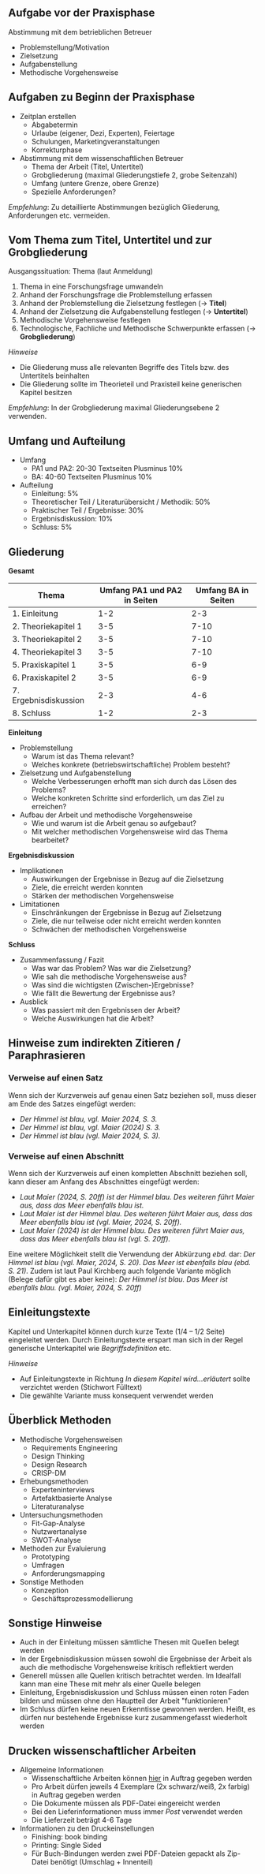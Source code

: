 
## Aufgabe vor der Praxisphase

Abstimmung mit dem betrieblichen Betreuer
  - Problemstellung/Motivation
  - Zielsetzung
  - Aufgabenstellung
  - Methodische Vorgehensweise

## Aufgaben zu Beginn der Praxisphase

- Zeitplan erstellen
  - Abgabetermin
  - Urlaube (eigener, Dezi, Experten), Feiertage
  - Schulungen, Marketingveranstaltungen
  - Korrekturphase
- Abstimmung mit dem wissenschaftlichen Betreuer
  - Thema der Arbeit (Titel, Untertitel)
  - Grobgliederung (maximal Gliederungstiefe 2, grobe Seitenzahl)
  - Umfang (untere Grenze, obere Grenze)
  - Spezielle Anforderungen?

_Empfehlung_: Zu detaillierte Abstimmungen bezüglich Gliederung, Anforderungen etc. vermeiden.

## Vom Thema zum Titel, Untertitel und zur Grobgliederung

Ausgangssituation: Thema (laut Anmeldung)
1. Thema in eine Forschungsfrage umwandeln
2. Anhand der Forschungsfrage die Problemstellung erfassen
3. Anhand der Problemstellung die Zielsetzung festlegen (-> **Titel**)
4. Anhand der Zielsetzung die Aufgabenstellung festlegen (-> **Untertitel**)
5. Methodische Vorgehensweise festlegen
6. Technologische, Fachliche und Methodische Schwerpunkte erfassen (-> **Grobgliederung**)

_Hinweise_
- Die Gliederung muss alle relevanten Begriffe des Titels bzw. des Untertitels beinhalten
- Die Gliederung sollte im Theorieteil und Praxisteil keine generischen Kapitel besitzen

_Empfehlung_: In der Grobgliederung maximal Gliederungsebene 2 verwenden.

## Umfang und Aufteilung

- Umfang
  - PA1 und PA2: 20-30 Textseiten Plusminus 10%
  - BA: 40-60 Textseiten Plusminus 10%
- Aufteilung
  - Einleitung: 5%
  - Theoretischer Teil / Literaturübersicht / Methodik: 50%
  - Praktischer Teil / Ergebnisse: 30%
  - Ergebnisdiskussion: 10%
  - Schluss: 5%

## Gliederung

**Gesamt**

| Thema | Umfang PA1 und PA2 in Seiten | Umfang BA in Seiten |
| ----- | ----------- | -- |
| 1. Einleitung | 1-2 | 2-3 |
| 2. Theoriekapitel 1 | 3-5 | 7-10 |
| 3. Theoriekapitel 2 | 3-5 | 7-10 |
| 4. Theoriekapitel 3 | 3-5 | 7-10 |
| 5. Praxiskapitel 1 | 3-5 | 6-9 |
| 6. Praxiskapitel 2 | 3-5 | 6-9 |
| 7. Ergebnisdiskussion | 2-3 | 4-6 |
| 8. Schluss | 1-2 | 2-3 |

**Einleitung**

- Problemstellung
  - Warum ist das Thema relevant?
  - Welches konkrete (betriebswirtschaftliche) Problem besteht?
- Zielsetzung und Aufgabenstellung
  - Welche Verbesserungen erhofft man sich durch das Lösen des Problems?
  - Welche konkreten Schritte sind erforderlich, um das Ziel zu erreichen?
- Aufbau der Arbeit und methodische Vorgehensweise
  - Wie und warum ist die Arbeit genau so aufgebaut?
  - Mit welcher methodischen Vorgehensweise wird das Thema bearbeitet?

**Ergebnisdiskussion**

- Implikationen
  - Auswirkungen der Ergebnisse in Bezug auf die Zielsetzung
  - Ziele, die erreicht werden konnten
  - Stärken der methodischen Vorgehensweise
- Limitationen
  - Einschränkungen der Ergebnisse in Bezug auf Zielsetzung
  - Ziele, die nur teilweise oder nicht erreicht werden konnten
  - Schwächen der methodischen Vorgehensweise


**Schluss**

- Zusammenfassung / Fazit
  - Was war das Problem? Was war die Zielsetzung?
  - Wie sah die methodische Vorgehensweise aus?
  - Was sind die wichtigsten (Zwischen-)Ergebnisse?
  - Wie fällt die Bewertung der Ergebnisse aus?
- Ausblick
  - Was passiert mit den Ergebnissen der Arbeit?
  - Welche Auswirkungen hat die Arbeit? 

## Hinweise zum indirekten Zitieren / Paraphrasieren

### Verweise auf einen Satz

Wenn sich der Kurzverweis auf genau einen Satz beziehen soll, muss dieser am Ende des Satzes eingefügt werden:
- _Der Himmel ist blau, vgl. Maier 2024, S. 3._
- _Der Himmel ist blau, vgl. Maier (2024) S. 3._
- _Der Himmel ist blau (vgl. Maier 2024, S. 3)._

### Verweise auf einen Abschnitt

Wenn sich der Kurzverweis auf einen kompletten Abschnitt beziehen soll, kann dieser am Anfang des Abschnittes eingefügt werden:
  - _Laut Maier (2024, S. 20ff) ist der Himmel blau. Des weiteren führt Maier aus, dass das Meer ebenfalls blau ist._
  - _Laut Maier ist der Himmel blau. Des weiteren führt Maier aus, dass das Meer ebenfalls blau ist (vgl. Maier, 2024, S. 20ff)._
  - _Laut Maier (2024) ist der Himmel blau. Des weiteren führt Maier aus, dass das Meer ebenfalls blau ist (vgl. S. 20ff)._

Eine weitere Möglichkeit stellt die Verwendung der Abkürzung _ebd._ dar: _Der Himmel ist blau (vgl. Maier, 2024, S. 20). Das Meer ist ebenfalls blau (ebd. S. 21)_.
Zudem ist laut Paul Kirchberg auch folgende Variante möglich (Belege dafür gibt es aber keine): _Der Himmel ist blau. Das Meer ist ebenfalls blau. (vgl. Maier, 2024, S. 20ff)_

## Einleitungstexte

Kapitel und Unterkapitel können durch kurze Texte (1/4 – 1/2 Seite) eingeleitet werden. Durch Einleitungstexte erspart man sich in der Regel generische Unterkapitel wie _Begriffsdefinition_ etc.

_Hinweise_

- Auf Einleitungstexte in Richtung _In diesem Kapitel wird...erläutert_ sollte verzichtet werden (Stichwort Fülltext)
- Die gewählte Variante muss konsequent verwendet werden

## Überblick Methoden

- Methodische Vorgehensweisen
  - Requirements Engineering
  - Design Thinking
  - Design Research
  - CRISP-DM
- Erhebungsmethoden
  - Experteninterviews
  - Artefaktbasierte Analyse
  - Literaturanalyse
- Untersuchungsmethoden
  - Fit-Gap-Analyse
  - Nutzwertanalyse
  - SWOT-Analyse
- Methoden zur Evaluierung
  - Prototyping
  - Umfragen
  - Anforderungsmapping
- Sonstige Methoden
  - Konzeption
  - Geschäftsprozessmodellierung

## Sonstige Hinweise

- Auch in der Einleitung müssen sämtliche Thesen mit Quellen belegt werden
- In der Ergebnisdiskussion müssen sowohl die Ergebnisse der Arbeit als auch die methodische Vorgehensweise kritisch reflektiert werden 
- Generell müssen alle Quellen kritisch betrachtet werden. Im Idealfall kann man eine These mit mehr als einer Quelle belegen
- Einleitung, Ergebnisdiskussion und Schluss müssen einen roten Faden bilden und müssen ohne den Hauptteil der Arbeit "funktionieren"
- Im Schluss dürfen keine neuen Erkenntisse gewonnen werden. Heißt, es dürfen nur bestehende Ergebnisse kurz zusammengefasst wiederholt werden

## Drucken wissenschaftlicher Arbeiten

- Allgemeine Informationen
  - Wissenschaftliche Arbeiten können [hier](https://sapit-iex-prod-lizard.launchpad.cfapps.eu10.hana.ondemand.com/708107c1-a1df-4c1a-bde4-848da89c0b75.dpmc.dpmc/index.html) in Auftrag gegeben werden
  - Pro Arbeit dürfen jeweils 4 Exemplare (2x schwarz/weiß, 2x farbig) in Auftrag gegeben werden
  - Die Dokumente müssen als PDF-Datei eingereicht werden
  - Bei den Lieferinformationen muss immer _Post_ verwendet werden
  - Die Lieferzeit beträgt 4-6 Tage
- Informationen zu den Druckeinstellungen
  - Finishing: book binding
  - Printing: Single Sided
  - Für Buch-Bindungen werden zwei PDF-Dateien gepackt als Zip-Datei benötigt (Umschlag + Innenteil)



 
